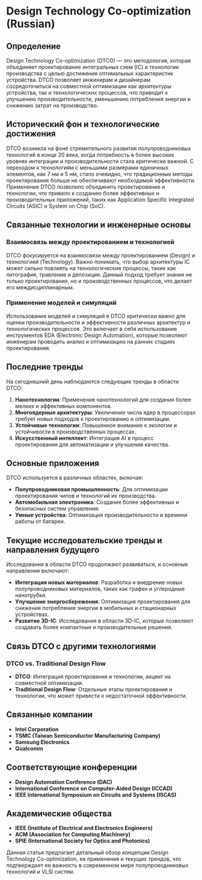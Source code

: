 # Design Technology Co-optimization (Russian)

## Определение

Design Technology Co-optimization (DTCO) — это методология, которая объединяет проектирование интегральных схем (IC) и технологии производства с целью достижения оптимальных характеристик устройства. DTCO позволяет инжинирам и дизайнерам сосредоточиться на совместной оптимизации как архитектуры устройства, так и технологических процессов, что приводит к улучшению производительности, уменьшению потребления энергии и снижению затрат на производство.

## Исторический фон и технологические достижения

DTCO возникла на фоне стремительного развития полупроводниковых технологий в конце 20 века, когда потребность в более высоких уровнях интеграции и производительности стала критически важной. С переходом к технологиям с меньшими размерами единичных элементов, как 7 нм и 5 нм, стало очевидно, что традиционные методы проектирования больше не обеспечивают необходимой эффективности. Применение DTCO позволило объединить проектирование и технологии, что привело к созданию более эффективных и производительных приложений, таких как Application Specific Integrated Circuits (ASIC) и System on Chip (SoC).

## Связанные технологии и инженерные основы

### Взаимосвязь между проектированием и технологией

DTCO фокусируется на взаимосвязи между проектированием (Design) и технологией (Technology). Важно понимать, что выбор архитектуры IC может сильно повлиять на технологические процессы, такие как литография, травление и депозиция. Данный подход требует знания не только проектирования, но и производственных процессов, что делает его междисциплинарным.

### Применение моделей и симуляций

Использование моделей и симуляций в DTCO критически важно для оценки производительности и эффективности различных архитектур и технологических процессов. Это включает в себя использование инструментов EDA (Electronic Design Automation), которые позволяют инженерам проводить анализ и оптимизацию на ранних стадиях проектирования.

## Последние тренды

На сегодняшний день наблюдаются следующие тренды в области DTCO:

1. **Нанотехнологии**: Применение нанотехнологий для создания более мелких и эффективных компонентов.
2. **Многоядерные архитектуры**: Увеличение числа ядер в процессорах требует новых подходов к проектированию и оптимизации.
3. **Устойчивые технологии**: Повышенное внимание к экологии и устойчивости в производственных процессах.
4. **Искусственный интеллект**: Интеграция AI в процесс проектирования для автоматизации и улучшения качества.

## Основные приложения

DTCO используется в различных областях, включая:

- **Полупроводниковая промышленность**: Для оптимизации проектирования чипов и технологий их производства.
- **Автомобильная электроника**: Создание более эффективных и безопасных систем управления.
- **Умные устройства**: Оптимизация производительности и времени работы от батареи.

## Текущие исследовательские тренды и направления будущего

Исследования в области DTCO продолжают развиваться, и основные направления включают:

- **Интеграция новых материалов**: Разработка и внедрение новых полупроводниковых материалов, таких как графен и углеродные нанотрубки.
- **Улучшение энергосбережения**: Оптимизация проектирования для снижения потребления энергии в мобильных и стационарных устройствах.
- **Развитие 3D-IC**: Исследования в области 3D-IC, которые позволяют создавать более компактные и производительные решения.

## Связь DTCO с другими технологиями

### DTCO vs. Traditional Design Flow

- **DTCO**: Интеграция проектирования и технологии, акцент на совместной оптимизации.
- **Traditional Design Flow**: Отдельные этапы проектирования и технологии, что может привести к недостаточной эффективности.

## Связанные компании

- **Intel Corporation**
- **TSMC (Taiwan Semiconductor Manufacturing Company)**
- **Samsung Electronics**
- **Qualcomm**

## Соответствующие конференции

- **Design Automation Conference (DAC)**
- **International Conference on Computer-Aided Design (ICCAD)**
- **IEEE International Symposium on Circuits and Systems (ISCAS)**

## Академические общества

- **IEEE (Institute of Electrical and Electronics Engineers)**
- **ACM (Association for Computing Machinery)**
- **SPIE (International Society for Optics and Photonics)**

Данная статья предлагает детальный обзор концепции Design Technology Co-optimization, ее применения и текущих трендов, что подтверждает ее важность в современном мире полупроводниковых технологий и VLSI систем.